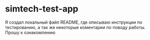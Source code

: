 # simtech-test-app
Я создал локальный файл README, где описываю инструкции по тестированию, а так же некоторые коментарии по поводу работы. 
Прошу к ознакомлению
